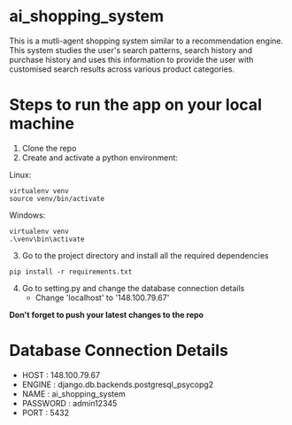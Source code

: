 # ai_shopping_system
This is a mutli-agent shopping system similar to a recommendation engine. This system studies the user's search patterns, search history and purchase history and uses this information to provide the user with customised search results across various product categories.

# Steps to run the app on your local machine
1. Clone the repo
2. Create and activate a python environment: <br>

Linux:
```
virtualenv venv
source venv/bin/activate
```

Windows:
```
virtualenv venv
.\venv\bin\activate
```

3. Go to the project directory and install all the required dependencies
```
pip install -r requirements.txt
```

4. Go to setting.py and change the database connection details
   - Change 'localhost' to '148.100.79.67'

**Don't forget to push your latest changes to the repo**

# Database Connection Details
- HOST : 148.100.79.67
- ENGINE : django.db.backends.postgresql_psycopg2
- NAME : ai_shopping_system
- PASSWORD : admin12345
- PORT : 5432
